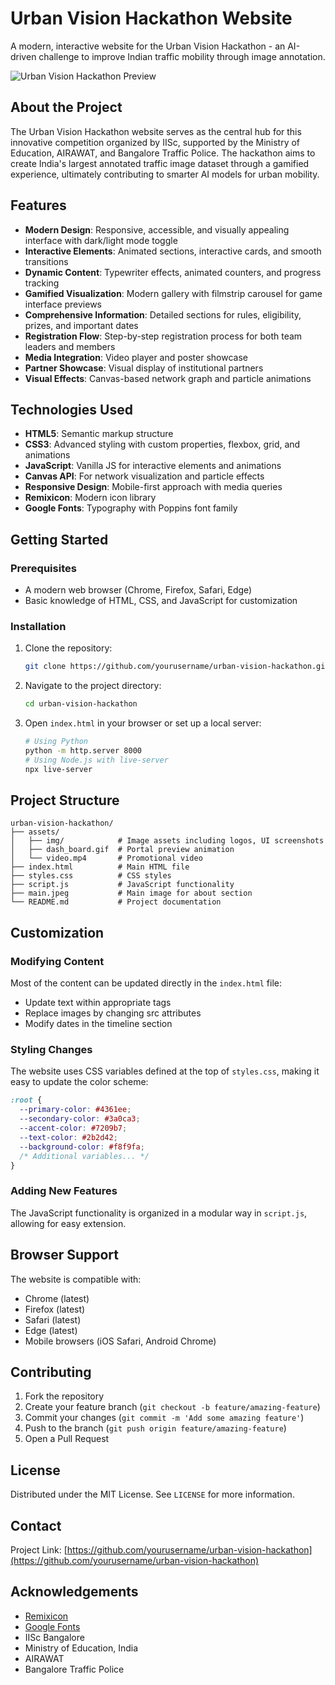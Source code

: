 # Urban Vision Hackathon Website

A modern, interactive website for the Urban Vision Hackathon - an AI-driven challenge to improve Indian traffic mobility through image annotation.

![Urban Vision Hackathon Preview](assets/img/UI-1.png)

## About the Project

The Urban Vision Hackathon website serves as the central hub for this innovative competition organized by IISc, supported by the Ministry of Education, AIRAWAT, and Bangalore Traffic Police. The hackathon aims to create India's largest annotated traffic image dataset through a gamified experience, ultimately contributing to smarter AI models for urban mobility.

## Features

- **Modern Design**: Responsive, accessible, and visually appealing interface with dark/light mode toggle
- **Interactive Elements**: Animated sections, interactive cards, and smooth transitions
- **Dynamic Content**: Typewriter effects, animated counters, and progress tracking
- **Gamified Visualization**: Modern gallery with filmstrip carousel for game interface previews
- **Comprehensive Information**: Detailed sections for rules, eligibility, prizes, and important dates
- **Registration Flow**: Step-by-step registration process for both team leaders and members
- **Media Integration**: Video player and poster showcase
- **Partner Showcase**: Visual display of institutional partners
- **Visual Effects**: Canvas-based network graph and particle animations

## Technologies Used

- **HTML5**: Semantic markup structure
- **CSS3**: Advanced styling with custom properties, flexbox, grid, and animations
- **JavaScript**: Vanilla JS for interactive elements and animations
- **Canvas API**: For network visualization and particle effects
- **Responsive Design**: Mobile-first approach with media queries
- **Remixicon**: Modern icon library
- **Google Fonts**: Typography with Poppins font family

## Getting Started

### Prerequisites

- A modern web browser (Chrome, Firefox, Safari, Edge)
- Basic knowledge of HTML, CSS, and JavaScript for customization

### Installation

1. Clone the repository:
   ```bash
   git clone https://github.com/yourusername/urban-vision-hackathon.git
   ```

2. Navigate to the project directory:
   ```bash
   cd urban-vision-hackathon
   ```

3. Open `index.html` in your browser or set up a local server:
   ```bash
   # Using Python
   python -m http.server 8000
   # Using Node.js with live-server
   npx live-server
   ```

## Project Structure

```
urban-vision-hackathon/
├── assets/
│   ├── img/            # Image assets including logos, UI screenshots
│   ├── dash_board.gif  # Portal preview animation
│   └── video.mp4       # Promotional video
├── index.html          # Main HTML file
├── styles.css          # CSS styles
├── script.js           # JavaScript functionality
├── main.jpeg           # Main image for about section
└── README.md           # Project documentation
```

## Customization

### Modifying Content

Most of the content can be updated directly in the `index.html` file:
- Update text within appropriate tags
- Replace images by changing src attributes
- Modify dates in the timeline section

### Styling Changes

The website uses CSS variables defined at the top of `styles.css`, making it easy to update the color scheme:

```css
:root {
  --primary-color: #4361ee;
  --secondary-color: #3a0ca3;
  --accent-color: #7209b7;
  --text-color: #2b2d42;
  --background-color: #f8f9fa;
  /* Additional variables... */
}
```

### Adding New Features

The JavaScript functionality is organized in a modular way in `script.js`, allowing for easy extension.

## Browser Support

The website is compatible with:
- Chrome (latest)
- Firefox (latest)
- Safari (latest)
- Edge (latest)
- Mobile browsers (iOS Safari, Android Chrome)

## Contributing

1. Fork the repository
2. Create your feature branch (`git checkout -b feature/amazing-feature`)
3. Commit your changes (`git commit -m 'Add some amazing feature'`)
4. Push to the branch (`git push origin feature/amazing-feature`)
5. Open a Pull Request

## License

Distributed under the MIT License. See `LICENSE` for more information.

## Contact

Project Link: [https://github.com/yourusername/urban-vision-hackathon](https://github.com/yourusername/urban-vision-hackathon)

## Acknowledgements

- [Remixicon](https://remixicon.com/)
- [Google Fonts](https://fonts.google.com/)
- IISc Bangalore
- Ministry of Education, India
- AIRAWAT
- Bangalore Traffic Police
